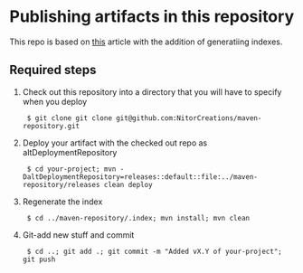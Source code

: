 Publishing artifacts in this repository
=======================================

This repo is based on [this](http://cemerick.com/2010/08/24/hosting-maven-repos-on-github/) article with the addition of generatiing indexes.

Required steps
--------------

1. Check out this repository into a directory that you will have to specify when you deploy

        $ git clone git clone git@github.com:NitorCreations/maven-repository.git

1. Deploy your artifact with the checked out repo as altDeploymentRepository
    
        $ cd your-project; mvn -DaltDeploymentRepository=releases::default::file:../maven-repository/releases clean deploy

1. Regenerate the index

        $ cd ../maven-repository/.index; mvn install; mvn clean

1. Git-add new stuff and commit

        $ cd ..; git add .; git commit -m "Added vX.Y of your-project"; git push


